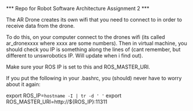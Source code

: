 *** Repo for Robot Software Architecture Assignment 2 ***

The AR Drone creates its own wifi that you need to connect to in order to receive data from the drone.

To do this, on your computer connect to the drones wifi (its called ar_dronexxxx where xxxx are some numbers).
Then in virtual machine, you should check you IP is something along the lines of (cant remember, but different to unswrobotics IP. Will update when i find out).

Make sure your ROS IP is set to this and ROS_MASTER_URI.

If you put the following in your .bashrc, you (should) never have to worry about it again:

export ROS_IP=`hostname -I | tr -d ' '`
export ROS_MASTER_URI=http://${ROS_IP}:11311